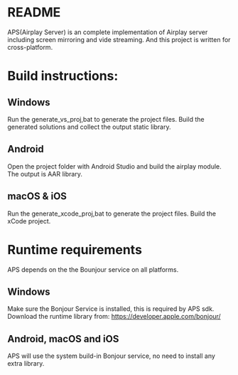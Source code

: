 README
===========================
APS(Airplay Server) is an complete implementation of Airplay server including screen mirroring and vide streaming. And this project is written for cross-platform.

# Build instructions:

## Windows
Run the generate_vs_proj,bat to generate the project files. Build the generated solutions and collect the output static library. 

## Android
Open the project folder with Android Studio and build the airplay module. The output is AAR library.

## macOS & iOS
Run the generate_xcode_proj,bat to generate the project files. Build the xCode project.


# Runtime requirements
APS depends on the the Bounjour service on all platforms.

## Windows
Make sure the Bonjour Service is installed, this is required by APS sdk. Download the runtime library from: https://developer.apple.com/bonjour/

## Android, macOS and iOS
APS will use the system build-in Bonjour service, no need to install any extra library.
